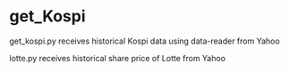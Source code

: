 # get_Kospi
get_kospi.py receives historical Kospi data using data-reader from Yahoo

lotte.py receives historical share price of Lotte from Yahoo 
